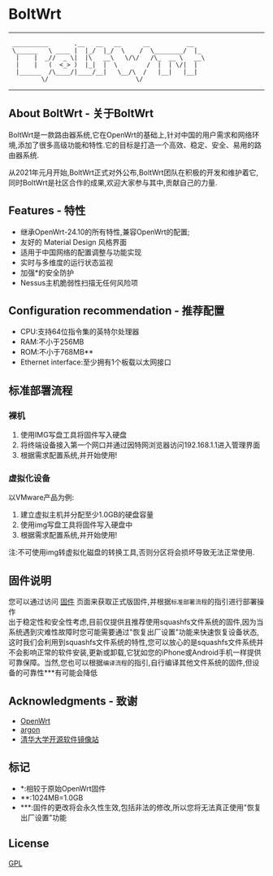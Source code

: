 # BoltWrt

 -----------------------------------------------------
     __________       .__   __   __      __          __   
     \______   \ ____ |  |_/  |_/  \    /  \________/  |_ 
      |    |  _//  _ \|  |\   __\   \/\/   /\_  __ \   __\
      |    |   (  <_> )  |_|  |  \        /  |  | \/|  |  
      |______  /\____/|____/__|   \__/\  /   |__|   |__|  
             \/                        \/                 
                                      
 -----------------------------------------------------

## About BoltWrt - 关于BoltWrt

BoltWrt是一款路由器系统,它在OpenWrt的基础上,针对中国的用户需求和网络环境,添加了很多高级功能和特性.它的目标是打造一个高效、稳定、安全、易用的路由器系统.

从2021年元月开始,BoltWrt正式对外公布,BoltWrt团队在积极的开发和维护着它,同时BoltWrt是社区合作的成果,欢迎大家参与其中,贡献自己的力量.

## Features - 特性

- 继承OpenWrt-24.10的所有特性,兼容OpenWrt的配置;
- 友好的 Material Design 风格界面
- 适用于中国网络的配置调整与功能实现
- 实时与多维度的运行状态监视
- 加强\*的安全防护
- Nessus主机脆弱性扫描无任何风险项

## Configuration recommendation - 推荐配置

- CPU:支持64位指令集的英特尔处理器
- RAM:不小于256MB
- ROM:不小于768MB\*\*
- Ethernet interface:至少拥有1个板载以太网接口

## 标准部署流程

### 裸机

1. 使用IMG写盘工具将固件写入硬盘
2. 将终端设备接入第一个网口并通过因特网浏览器访问192.168.1.1进入管理界面
3. 根据需求配置系统,并开始使用!

### 虚拟化设备

以VMware产品为例:

1. 建立虚拟主机并分配至少1.0GB的硬盘容量
2. 使用img写盘工具将固件写入硬盘中
3. 根据需求配置系统,并开始使用!

注:不可使用img转虚拟化磁盘的转换工具,否则分区将会损坏导致无法正常使用.<br>

## 固件说明

您可以通过访问 [固件](https://github.com/Morton-L/BoltWrt/releases) 页面来获取正式版固件,并根据`标准部署流程`的指引进行部署操作<br>
出于稳定性和安全性考虑,目前仅提供且推荐使用squashfs文件系统的固件,因为当系统遇到灾难性故障时您可能需要通过"恢复出厂设置"功能来快速恢复设备状态,这时我们会利用到squashfs文件系统的特性,您可以放心的是squashfs文件系统并不会影响正常的软件安装,更新或卸载,它犹如您的iPhone或Android手机一样提供可靠保障。当然,您也可以根据`编译流程`的指引,自行编译其他文件系统的固件,但设备的可靠性\*\*\*有可能会降低

## Acknowledgments - 致谢

- [OpenWrt](https://github.com/openwrt/openwrt)
- [argon](https://github.com/jerrykuku/luci-theme-argon)
- [清华大学开源软件镜像站](https://mirrors.tuna.tsinghua.edu.cn)

## 标记

- \*:相较于原始OpenWrt固件
- \*\*:1024MB=1.0GB
- \*\*\*:固件的更改将会永久性生效,包括非法的修改,所以您将无法真正使用"恢复出厂设置"功能

## License

[GPL](LICENSE)
